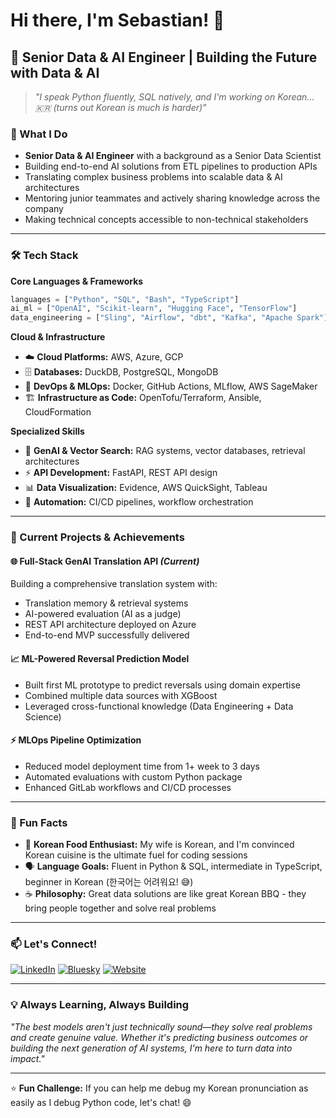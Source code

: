 # Hi there, I'm Sebastian! 👋

## 🚀 Senior Data & AI Engineer | Building the Future with Data & AI

> *"I speak Python fluently, SQL natively, and I'm working on Korean... 🇰🇷 (turns out Korean is much is harder)"*

### 🔬 What I Do
- **Senior Data & AI Engineer** with a background as a Senior Data Scientist
- Building end-to-end AI solutions from ETL pipelines to production APIs
- Translating complex business problems into scalable data & AI architectures
- Mentoring junior teammates and actively sharing knowledge across the company
- Making technical concepts accessible to non-technical stakeholders

---

### 🛠️ Tech Stack

**Core Languages & Frameworks**
```python
languages = ["Python", "SQL", "Bash", "TypeScript"]
ai_ml = ["OpenAI", "Scikit-learn", "Hugging Face", "TensorFlow"]
data_engineering = ["Sling", "Airflow", "dbt", "Kafka", "Apache Spark"]
```

**Cloud & Infrastructure**
- ☁️ **Cloud Platforms:** AWS, Azure, GCP
- 🗄️ **Databases:** DuckDB, PostgreSQL, MongoDB
- 🐳 **DevOps & MLOps:** Docker, GitHub Actions, MLflow, AWS SageMaker
- 🏗️ **Infrastructure as Code:** OpenTofu/Terraform, Ansible, CloudFormation

**Specialized Skills**
- 🤖 **GenAI & Vector Search:** RAG systems, vector databases, retrieval architectures
- ⚡ **API Development:** FastAPI, REST API design
- 📊 **Data Visualization:** Evidence, AWS QuickSight, Tableau
- 🔄 **Automation:** CI/CD pipelines, workflow orchestration

---

### 🎯 Current Projects & Achievements

#### 🌐 **Full-Stack GenAI Translation API** *(Current)*
Building a comprehensive translation system with:
- Translation memory & retrieval systems
- AI-powered evaluation (AI as a judge)
- REST API architecture deployed on Azure
- End-to-end MVP successfully delivered

#### 📈 **ML-Powered Reversal Prediction Model**
- Built first ML prototype to predict reversals using domain expertise
- Combined multiple data sources with XGBoost
- Leveraged cross-functional knowledge (Data Engineering + Data Science)

#### ⚡ **MLOps Pipeline Optimization**
- Reduced model deployment time from 1+ week to 3 days
- Automated evaluations with custom Python package
- Enhanced GitLab workflows and CI/CD processes

---

### 🥢 Fun Facts
- 🍜 **Korean Food Enthusiast:** My wife is Korean, and I'm convinced Korean cuisine is the ultimate fuel for coding sessions
- 🗣️ **Language Goals:** Fluent in Python & SQL, intermediate in TypeScript, beginner in Korean (한국어는 어려워요! 😅)
- ☕ **Philosophy:** Great data solutions are like great Korean BBQ - they bring people together and solve real problems

---

### 📫 Let's Connect!

[![LinkedIn](https://img.shields.io/badge/LinkedIn-0077B5?style=for-the-badge&logo=linkedin&logoColor=white)](https://www.linkedin.com/in/sebastiankrausjena/)
[![Bluesky](https://img.shields.io/badge/Bluesky-00A8E8?style=for-the-badge&logo=bluesky&logoColor=white)](https://bsky.app/profile/sekr4.bsky.social)
[![Website](https://img.shields.io/badge/Website-FF5722?style=for-the-badge&logo=firefox&logoColor=white)](https://mlwithcoffee.com/)

---

### 💡 Always Learning, Always Building
*"The best models aren't just technically sound—they solve real problems and create genuine value. Whether it's predicting business outcomes or building the next generation of AI systems, I'm here to turn data into impact."*

---

⭐ **Fun Challenge:** If you can help me debug my Korean pronunciation as easily as I debug Python code, let's chat! 😄
